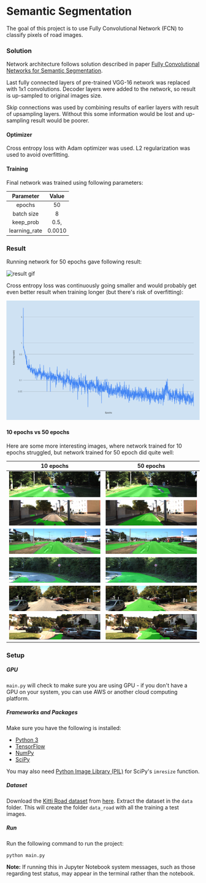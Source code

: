 # Semantic Segmentation

The goal of this project is to use Fully Convolutional Network (FCN) to classify pixels of road images.

### Solution

Network architecture follows solution described in paper [Fully Convolutional Networks for Semantic Segmentation](https://arxiv.org/pdf/1605.06211.pdf).

Last fully connected layers of pre-trained VGG-16 network was replaced with 1x1 convolutions. Decoder layers were
added to the network, so result is up-sampled to original images size.

Skip connections was used by combining results of earlier layers with result of upsampling layers. Without this some information
would be lost and up-sampling result would be poorer.

#### Optimizer

Cross entropy loss with Adam optimizer was used. L2 regularization was used to avoid overfitting.

#### Training

Final network was trained using following parameters:

Parameter     |  Value
:------------:|:--------:
epochs        | 50
batch size    | 8
keep_prob     | 0.5, 
learning_rate | 0.0010

### Result

Running network for 50 epochs gave following result:

![result gif](./samples/result.gif)

Cross entropy loss was continuously going smaller and would probably get even better result when training longer 
(but there's risk of overfitting): 

![result chart](./samples/result_chart.png)

#### 10 epochs vs 50 epochs

Here are some more interesting images, where network trained for 10 epochs struggled, but network trained for 50 epoch did quite well:

10 epochs                                         |  50 epochs
:------------------------------------------------:|:-------------------------:
![um_000009_10](./samples/10epoch/um_000009.png)  |  ![um_000009_50](./samples/50epoch/um_000009.png)
![um_000069_10](./samples/10epoch/um_000069.png)  |  ![um_000069_50](./samples/50epoch/um_000069.png)
![umm_000019_10](./samples/10epoch/umm_000019.png)|  ![umm_000019_50](./samples/50epoch/umm_000019.png)
![uu_000052_10](./samples/10epoch/uu_000052.png)  |  ![uu_000052_50](./samples/50epoch/uu_000052.png)
![uu_000053_10](./samples/10epoch/uu_000053.png)  |  ![uu_000053_50](./samples/50epoch/uu_000053.png)
![uu_000067_10](./samples/10epoch/uu_000067.png)  |  ![uu_000067_50](./samples/50epoch/uu_000067.png)

### Setup
##### GPU
`main.py` will check to make sure you are using GPU - if you don't have a GPU on your system, you can use AWS or another cloud computing platform.
##### Frameworks and Packages
Make sure you have the following is installed:
 - [Python 3](https://www.python.org/)
 - [TensorFlow](https://www.tensorflow.org/)
 - [NumPy](http://www.numpy.org/)
 - [SciPy](https://www.scipy.org/)

You may also need [Python Image Library (PIL)](https://pillow.readthedocs.io/) for SciPy's `imresize` function.

##### Dataset
Download the [Kitti Road dataset](http://www.cvlibs.net/datasets/kitti/eval_road.php) from [here](http://www.cvlibs.net/download.php?file=data_road.zip).  Extract the dataset in the `data` folder.  This will create the folder `data_road` with all the training a test images.

##### Run
Run the following command to run the project:
```
python main.py
```
**Note:** If running this in Jupyter Notebook system messages, such as those regarding test status, may appear in the terminal rather than the notebook.